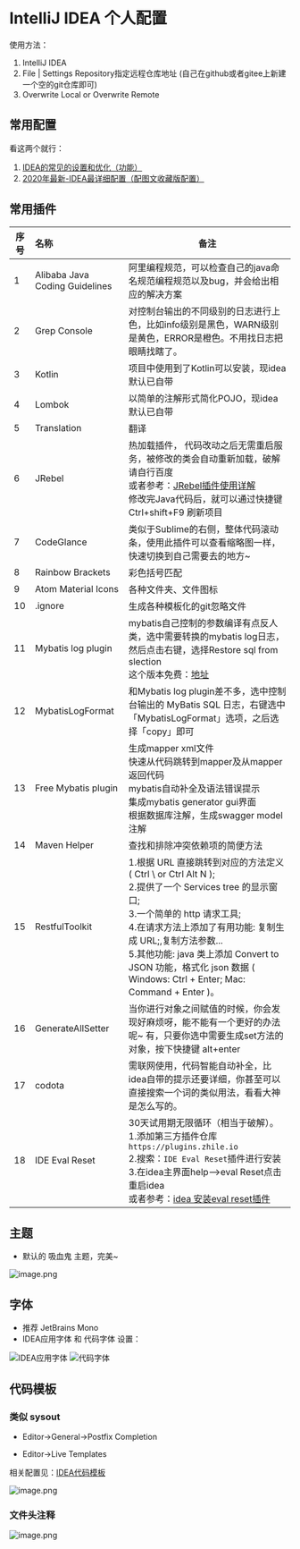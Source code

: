 # IntelliJ IDEA 个人配置

使用方法： 

1. IntelliJ IDEA
2. File | Settings Repository指定远程仓库地址 (自己在github或者gitee上新建一个空的git仓库即可)
3. Overwrite Local or Overwrite Remote

## 常用配置

看这两个就行：

1. [IDEA的常见的设置和优化（功能）](https://blog.csdn.net/zeal9s/article/details/83544074)
2. [2020年最新-IDEA最详细配置（配图文收藏版配置）](https://www.bilibili.com/read/cv5707434/)

## 常用插件

| 序号 | 名称                           | 备注                                                         |
| ---- | :----------------------------- | ------------------------------------------------------------ |
| 1    | Alibaba Java Coding Guidelines | 阿里编程规范，可以检查自己的java命名规范编程规范以及bug，并会给出相应的解决方案 |
| 2    | Grep Console                   | 对控制台输出的不同级别的日志进行上色，比如info级别是黑色，WARN级别是黄色，ERROR是橙色。不用找日志把眼睛找瞎了。 |
| 3    | Kotlin                         | 项目中使用到了Kotlin可以安装，现idea默认已自带               |
| 4    | Lombok                         | 以简单的注解形式简化POJO，现idea默认已自带                   |
| 5    | Translation                    | 翻译                                                         |
| 6    | JRebel                         | 热加载插件，  代码改动之后无需重启服务，被修改的类会自动重新加载，破解请自行百度<br/>或者参考：[JRebel插件使用详解](https://blog.csdn.net/lianghecai52171314/article/details/105637251)<br/>修改完Java代码后，就可以通过快捷键 Ctrl+shift+F9 刷新项目 |
| 7    | CodeGlance                     | 类似于Sublime的右侧，整体代码滚动条，使用此插件可以查看缩略图一样，快速切换到自己需要去的地方~ |
| 8    | Rainbow Brackets               | 彩色括号匹配                                                 |
| 9    | Atom Material Icons            | 各种文件夹、文件图标                                         |
| 10   | .ignore                        | 生成各种模板化的git忽略文件                                  |
| 11   | Mybatis log plugin             | mybatis自己控制的参数编译有点反人类，选中需要转换的mybatis log日志，然后点击右键，选择Restore sql from slection<br/>这个版本免费：[地址](https://plugins.jetbrains.com/plugin/10065-mybatis-log-plugin) |
| 12   | MybatisLogFormat               | 和Mybatis log plugin差不多，选中控制台输出的 MyBatis SQL 日志，右键选中「MybatisLogFormat」选项，之后选择「copy」即可 |
| 13   | Free Mybatis plugin            | 生成mapper xml文件<br/>快速从代码跳转到mapper及从mapper返回代码<br/>mybatis自动补全及语法错误提示<br/>集成mybatis generator gui界面<br/>根据数据库注解，生成swagger model注解 |
| 14   | Maven Helper                   | 查找和排除冲突依赖项的简便方法                               |
| 15   | RestfulToolkit                 | 1.根据 URL 直接跳转到对应的方法定义 ( Ctrl \ or Ctrl Alt N );<br/>2.提供了一个 Services tree 的显示窗口;<br/>3.一个简单的 http 请求工具;<br/>4.在请求方法上添加了有用功能: 复制生成 URL;,复制方法参数...<br/>5.其他功能: java 类上添加 Convert to JSON 功能，格式化 json 数据 ( Windows: Ctrl + Enter; Mac: Command + Enter )。 |
| 16   | GenerateAllSetter              | 当你进行对象之间赋值的时候，你会发现好麻烦呀，能不能有一个更好的办法呢~ 有，只要你选中需要生成set方法的对象，按下快捷键 alt+enter |
| 17   | codota                         | 需联网使用，代码智能自动补全，比idea自带的提示还要详细，你甚至可以直接搜索一个词的类似用法，看看大神是怎么写的。 |
| 18   | IDE Eval Reset                 | 30天试用期无限循环（相当于破解）。<br/>1.添加第三方插件仓库`https://plugins.zhile.io`<br/>2.搜索：`IDE Eval Reset`插件进行安装<br/>3.在idea主界面help-->eval Reset点击重启idea<br/>或者参考：[idea 安装eval reset插件](https://blog.csdn.net/OracleOracolo/article/details/113886757) |

## 主题

- 默认的 吸血鬼 主题，完美~

![image.png](https://images.gitee.com/uploads/images/2019/0118/000955_8a1a2c2a_945727.png)

## 字体

* 推荐 JetBrains Mono
* IDEA应用字体 和 代码字体 设置：

![IDEA应用字体](https://images.gitee.com/uploads/images/2019/0118/000955_06dda8fd_945727.png)
![代码字体](https://images.gitee.com/uploads/images/2019/0118/000955_dd80cfab_945727.png)


## 代码模板 

### 类似 sysout

* Editor->General->Postfix Completion 

* Editor->Live Templates

相关配置见：[IDEA代码模板](https://blog.csdn.net/Yinyaowei/article/details/103836510)

![image.png](https://images.gitee.com/uploads/images/2019/0118/000956_1335a7b5_945727.png)

### 文件头注释

![image.png](https://images.gitee.com/uploads/images/2019/0118/000957_0a1a36f9_945727.png)

